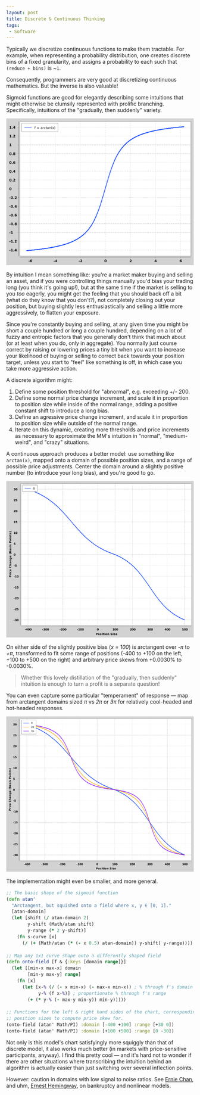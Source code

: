 ```yaml
---
layout: post
title: Discrete & Continuous Thinking
tags:
 - Software
---
```


Typically we discretize continuous functions to make them tractable. For example, when representing a probability distribution, one creates discrete bins of a fixed granularity, and assigns a probability to each such that `(reduce + bins)` is ~`1`. 

Consequently, programmers are very good at discretizing continuous mathematics. But the inverse is also valuable! 

Sigmoid functions are good for elegantly describing some intuitions that might otherwise be clumsily represented with prolific branching. Specifically, intuitions of the "gradually, then suddenly" variety.

![Image of arctan(x)](static/img/arctan.png)

By intuition I mean something like: you're a market maker buying and selling an asset, and if you were controlling things manually you'd bias your trading long (you think it's going up!), but at the same time if the market is selling to you _too_ eagerly, you might get the feeling that you should back off a bit (what do they know that you don't?), not completely closing out your position, but buying slightly less enthusiastically and selling a little more aggressively, to flatten your exposure. 

Since you're constantly buying and selling, at any given time you might be short a couple hundred or long a couple hundred, depending on a lot of fuzzy and entropic factors that you generally don't think that much about (or at least when you do, only in aggregate). You normally just course correct by raising or lowering prices a tiny bit when you want to increase your likelihood of buying or selling to correct back towards your position target, unless you start to "feel" like something is off, in which case you take more aggressive action.

A discrete algorithm might:

 1. Define some position threshold for "abnormal", e.g. exceeding +/- 200.
 2. Define some normal price change increment, and scale it in proportion to position size while inside of the normal range, adding a positive constant shift to introduce a long bias.
 3. Define an agressive price change increment, and scale it in proportion to position size while outside of the normal range.
 4. Iterate on this dynamic, creating more thresholds and price increments as necessary to approximate the MM's intuition in "normal", "medium-weird", and "crazy" situations.

A continuous approach produces a better model: use something like `arctan(x)`, mapped onto a domain of possible position sizes, and a range of possible price adjustments. Center the domain around a slightly positive number (to introduce your long bias), and you're good to go. 

![Image of position size and price change in the shape of arctan](static/img/skew.png)

On either side of the slightly positive bias (_x = 100_) is arctangent over _-π_ to _+π_, transformed to fit some range of positions (-400 to +100 on the left, +100 to +500 on the right) and arbitrary price skews from +0.0030% to -0.0030%.

> Whether this lovely distillation of the "gradually, then suddenly" intuition is enough to turn a profit is a separate question!

You can even capture some particular "temperament" of response — map from arctangent domains sized _π_ vs _2π_ or _3π_ for relatively cool-headed and hot-headed responses.

![Image of hot vs cool headed arctan response](static/img/skew2.png)

The implementation might even be smaller, and more general. 

```clojure
;; The basic shape of the sigmoid function
(defn atan'
  "Arctangent, but squished onto a field where x, y ∈ [0, 1]."
  [atan-domain]
  (let [shift (/ atan-domain 2)
        y-shift (Math/atan shift)
        y-range (* 2 y-shift)]
    (fn s-curve [x]
      (/ (+ (Math/atan (* (- x 0.5) atan-domain)) y-shift) y-range))))

;; Map any 1x1 curve shape onto a differently shaped field
(defn onto-field [f & {:keys [domain range]}]
  (let [[min-x max-x] domain
        [min-y max-y] range]
    (fn [x]
      (let [x-% (/ (- x min-x) (- max-x min-x)) ; % through f's domain
            y-% (f x-%)] ; proportionate % through f's range
        (+ (* y-% (- max-y min-y)) min-y)))))

;; Functions for the left & right hand sides of the chart, corresponding to the
;; position sizes to compute price skew for.
(onto-field (atan' Math/PI) :domain [-400 +100] :range [+30 0])
(onto-field (atan' Math/PI) :domain [+100 +500] :range [0 -30])
```

Not only is this model's chart satisfyingly more squiggly than that of discrete model, it also works much better (in markets with price-sensitive participants, anyway). I find this pretty cool — and it's hard not to wonder if there are other situations where transcribing the intuition behind an algorithm is actually easier than just switching over several inflection points.

However: caution in domains with low signal to noise ratios. See [Ernie Chan](https://epchan.blogspot.com/2011/04/many-facets-of-linear-regression.html), and uhm, [Ernest Hemingway](https://www.goodreads.com/quotes/102579-how-did-you-go-bankrupt-two-ways-gradually-then-suddenly), on bankruptcy and nonlinear models.
